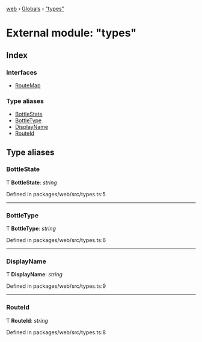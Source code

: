 [web](../README.md) › [Globals](../globals.md) › ["types"](_types_.md)

# External module: "types"

## Index

### Interfaces

* [RouteMap](../interfaces/_types_.routemap.md)

### Type aliases

* [BottleState](_types_.md#bottlestate)
* [BottleType](_types_.md#bottletype)
* [DisplayName](_types_.md#displayname)
* [RouteId](_types_.md#routeid)

## Type aliases

###  BottleState

Ƭ **BottleState**: *string*

Defined in packages/web/src/types.ts:5

___

###  BottleType

Ƭ **BottleType**: *string*

Defined in packages/web/src/types.ts:6

___

###  DisplayName

Ƭ **DisplayName**: *string*

Defined in packages/web/src/types.ts:9

___

###  RouteId

Ƭ **RouteId**: *string*

Defined in packages/web/src/types.ts:8
